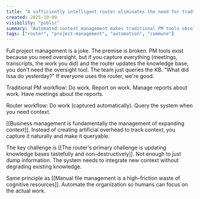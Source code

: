 ```yaml
---
title: "A sufficiently intelligent router eliminates the need for traditional project management"
created: 2025-10-09
visibility: "public"
summary: "Automated context management makes traditional PM tools obsolete by capturing and routing all work naturally"
tags: ["router", "project-management", "automation", "commune"]
---
```


Full project management is a joke. The premise is broken. PM tools exist because you need oversight, but if you capture everything (meetings, transcripts, the work you did) and the router updates the knowledge base, you don't need the oversight tool. The team just queries the KB. "What did Issa do yesterday?" If everyone uses the router, we're good.

Traditional PM workflow: Do work. Report on work. Manage reports about work. Have meetings about the reports.

Router workflow: Do work (captured automatically). Query the system when you need context.

[[Business management is fundamentally the management of expanding context]]. Instead of creating artificial overhead to track context, you capture it naturally and make it queryable.

The key challenge is [[The router's primary challenge is updating knowledge bases tastefully and non-destructively]]. Not enough to just dump information. The system needs to integrate new context without degrading existing knowledge.

Same principle as [[Manual file management is a high-friction waste of cognitive resources]]. Automate the organization so humans can focus on the actual work.
